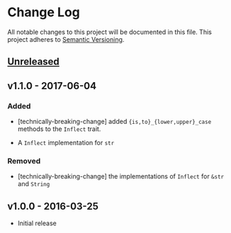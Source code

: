 # Change Log

All notable changes to this project will be documented in this file.
This project adheres to [Semantic Versioning](http://semver.org/).

## [Unreleased]

## v1.1.0 - 2017-06-04

### Added

- [technically-breaking-change] added `{is,to}_{lower,upper}_case` methods to
  the `Inflect` trait.

- A `Inflect` implementation for `str`

### Removed

- [technically-breaking-change] the implementations of `Inflect` for `&str` and
  `String`

## v1.0.0 - 2016-03-25

- Initial release

[Unreleased]: https://github.com/calebmer/inflections/compare/v0.1.0...HEAD
